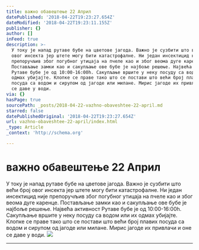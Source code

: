 ```yaml
---
title: важно обавештење 22 Април
datePublished: '2018-04-22T19:23:27.654Z'
dateModified: '2018-04-22T19:23:11.155Z'
publisher: {}
author: []
inFeed: true
description: >-
  У току је напад рутаве бубе на цветове јагода. Важно је сузбити што већи број
  овог инсекта јер штете могу бити катастрофалне. Ни један инсектицид није
  препоручљив због погубног утицаја на пчеле као и због веома дуге каренце.
  Постављање замки као и сакупљање ове бубе је најбоље решење. Највећа активност
  Рутаве бубе је од 10:00-16:00h. Сакупљање вршите у неку посуду са водом или их
  одмах убијајте. Клопке се праве тако што се постави што већи број плавих
  посуда са водом и сирупом од јагоде или милане. Мирис јагоде их привлачи и оне
  се даве у води.
via: {}
hasPage: true
sourcePath: _posts/2018-04-22-vazhno-obaveshtee-22-april.md
starred: false
datePublishedOriginal: '2018-04-22T19:23:27.654Z'
url: vazhno-obaveshtee-22-april/index.html
_type: Article
_context: 'http://schema.org'

---
```

# важно обавештење 22 Април

У току је напад рутаве бубе на цветове јагода. Важно је сузбити што већи број овог инсекта јер штете могу бити катастрофалне. Ни један инсектицид није препоручљив због погубног утицаја на пчеле као и због веома дуге каренце. Постављање замки као и сакупљање ове бубе је најбоље решење. Највећа активност Рутаве бубе је од 10:00-16:00h. Сакупљање вршите у неку посуду са водом или их одмах убијајте. Клопке се праве тако што се постави што већи број плавих посуда са водом и сирупом од јагоде или милане. Мирис јагоде их привлачи и оне се даве у води.
![](https://the-grid-user-content.s3-us-west-2.amazonaws.com/f57a159c-af7a-425f-906a-40d7091eb7c1.jpg)

---